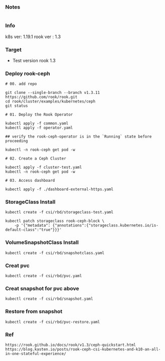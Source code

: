 ###  Notes
```
```

### Info
k8s ver: 1.19.1
rook ver : 1.3

### Target
- Test version rook 1.3

### Deploy rook-ceph
```
# 00. add repo

git clone --single-branch --branch v1.3.11 https://github.com/rook/rook.git
cd rook/cluster/examples/kubernetes/ceph
git status

# 01. Deploy the Rook Operator

kubectl apply -f common.yaml
kubectl apply -f operator.yaml

## verify the rook-ceph-operator is in the `Running` state before proceeding

kubectl -n rook-ceph get pod -w

# 02. Create a Ceph Cluster

kubectl apply -f cluster-test.yaml
kubectl -n rook-ceph get pod -w

# 03. Access dashboard

kubectl apply -f ./dashboard-external-https.yaml

```

### StorageClass Install
```
kubectl create -f csi/rbd/storageclass-test.yaml

kubectl patch storageclass rook-ceph-block \
    -p '{"metadata": {"annotations":{"storageclass.kubernetes.io/is-default-class":"true"}}}'

```

### VolumeSnapshotClass Install
```
kubectl create -f csi/rbd/snapshotclass.yaml
```

### Creat pvc
```
kubectl create -f csi/rbd/pvc.yaml
```

### Creat snapshot for pvc above
```
kubectl create -f csi/rbd/snapshot.yaml
```

### Restore from snapshot
```
kubectl create -f csi/rbd/pvc-restore.yaml
```

### Ref
```
https://rook.github.io/docs/rook/v1.3/ceph-quickstart.html
https://blog.kasten.io/posts/rook-ceph-csi-kubernetes-and-k10-an-all-in-one-stateful-experience/

```